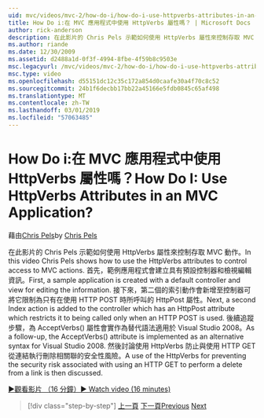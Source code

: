 ```yaml
---
uid: mvc/videos/mvc-2/how-do-i/how-do-i-use-httpverbs-attributes-in-an-mvc-application
title: How Do i:在 MVC 應用程式中使用 HttpVerbs 屬性嗎？ | Microsoft Docs
author: rick-anderson
description: 在此影片的 Chris Pels 示範如何使用 HttpVerbs 屬性來控制存取 MVC 動作。 首先，範例應用程式會透過預設共同...
ms.author: riande
ms.date: 12/30/2009
ms.assetid: d2488a1d-0f3f-4994-8fbe-4f59b8c9503e
msc.legacyurl: /mvc/videos/mvc-2/how-do-i/how-do-i-use-httpverbs-attributes-in-an-mvc-application
msc.type: video
ms.openlocfilehash: d55151dc12c35c172a854d0caafe30a4f70c8c52
ms.sourcegitcommit: 24b1f6decbb17bb22a45166e5fdb0845c65af498
ms.translationtype: MT
ms.contentlocale: zh-TW
ms.lasthandoff: 03/01/2019
ms.locfileid: "57063485"
---
```

<a name="how-do-i-use-httpverbs-attributes-in-an-mvc-application"></a><span data-ttu-id="3a310-105">How Do i:在 MVC 應用程式中使用 HttpVerbs 屬性嗎？</span><span class="sxs-lookup"><span data-stu-id="3a310-105">How Do I: Use HttpVerbs Attributes in an MVC Application?</span></span>
====================
<span data-ttu-id="3a310-106">藉由[Chris Pels](https://twitter.com/chrispels)</span><span class="sxs-lookup"><span data-stu-id="3a310-106">by [Chris Pels](https://twitter.com/chrispels)</span></span>

<span data-ttu-id="3a310-107">在此影片的 Chris Pels 示範如何使用 HttpVerbs 屬性來控制存取 MVC 動作。</span><span class="sxs-lookup"><span data-stu-id="3a310-107">In this video Chris Pels shows how to use the HttpVerbs attributes to control access to MVC actions.</span></span> <span data-ttu-id="3a310-108">首先，範例應用程式會建立具有預設控制器和檢視編輯資訊。</span><span class="sxs-lookup"><span data-stu-id="3a310-108">First, a sample application is created with a default controller and view for editing the information.</span></span> <span data-ttu-id="3a310-109">接下來，第二個的索引動作會新增至控制器可將它限制為只有在使用 HTTP POST 時所呼叫的 HttpPost 屬性。</span><span class="sxs-lookup"><span data-stu-id="3a310-109">Next, a second Index action is added to the controller which has an HttpPost attribute which restricts it to being called only when an HTTP POST is used.</span></span> <span data-ttu-id="3a310-110">後續追蹤步驟，為 AcceptVerbs() 屬性會實作為替代語法適用於 Visual Studio 2008。</span><span class="sxs-lookup"><span data-stu-id="3a310-110">As a follow-up, the AcceptVerbs() attribute is implemented as an alternative syntax for Visual Studio 2008.</span></span> <span data-ttu-id="3a310-111">然後討論使用 HttpVerbs 防止與使用 HTTP GET 從連結執行刪除相關聯的安全性風險。</span><span class="sxs-lookup"><span data-stu-id="3a310-111">A use of the HttpVerbs for preventing the security risk associated with using an HTTP GET to perform a delete from a link is then discussed.</span></span>

[<span data-ttu-id="3a310-112">&#9654;觀看影片 （16 分鐘）</span><span class="sxs-lookup"><span data-stu-id="3a310-112">&#9654; Watch video (16 minutes)</span></span>](https://channel9.msdn.com/Blogs/ASP-NET-Site-Videos/how-do-i-use-httpverbs-attributes-in-an-mvc-application)

> [!div class="step-by-step"]
> <span data-ttu-id="3a310-113">[上一頁](how-do-i-work-with-model-binders-in-an-mvc-application.md)
> [下一頁](mvc2-html-encoding.md)</span><span class="sxs-lookup"><span data-stu-id="3a310-113">[Previous](how-do-i-work-with-model-binders-in-an-mvc-application.md)
[Next](mvc2-html-encoding.md)</span></span>
